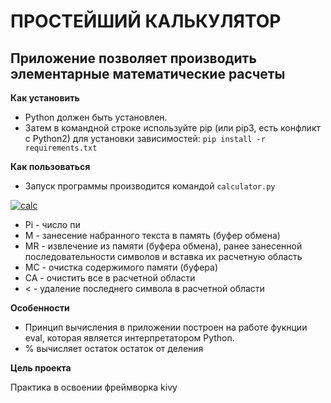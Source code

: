 # ПРОСТЕЙШИЙ КАЛЬКУЛЯТОР

## Приложение позволяет производить элементарные математические расчеты


**Как установить**

* Python должен быть установлен.
* Затем в командной строке используйте pip (или pip3, есть конфликт с Python2) 
для установки зависимостей: `pip install -r requirements.txt`


**Как пользоваться**

* Запуск программы производится командой `calculator.py`

<a href="https://imgbb.com/"><img src="https://i.ibb.co/N7S1Qzd/calc.jpg" alt="calc" border="0"></a> 

* Pi - число пи
* M - занесение набранного текста в память (буфер обмена)
* MR - извлечение из памяти (буфера обмена), ранее занесенной последовательности символов и вставка их расчетную область
* MC - очистка содержимого памяти (буфера)
* CA - очистить все в расчетной области
* < - удаление последнего символа в расчетной области

**Особенности**
* Принцип вычисления в приложении построен на работе фукнции eval, которая является интерпретатором Python.
* % вычисляет остаток остаток от деления

**Цель проекта**

Практика в освоении фреймворка kivy
